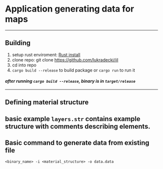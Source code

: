 # Application generating data for maps
---
## Building 
1. setup rust enviroment: [Rust install](https://www.rust-lang.org/tools/install)
2. clone repo: git clone https://github.com/lukradecki/iil
3. cd into repo
4. `cargo build --release` to build package or `cargo run` to run it
   
#### *after running `cargo build --release`, binary is in `target/release`*
---
## Defining material structure
basic example `layers.str` contains example structure with comments describing elements.
---
## Basic command to generate data from existing file
`<binary_name> -i <material_structure> -o data.data`
